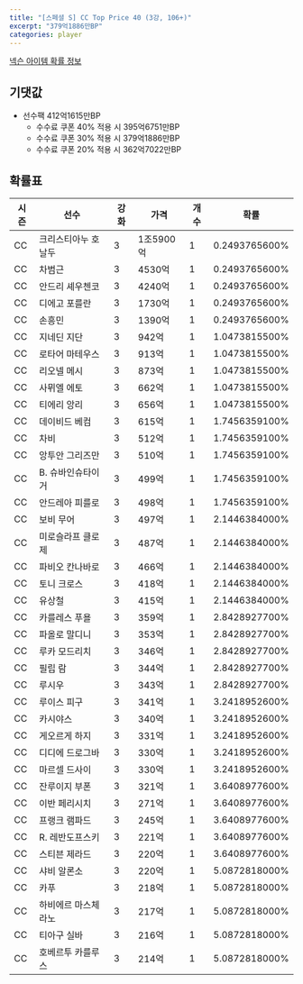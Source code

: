 ```yaml
---
title: "[스페셜 S] CC Top Price 40 (3강, 106+)"
excerpt: "379억1886만BP"
categories: player
---
```

[넥슨 아이템 확률 정보](http://iteminfo.nexon.com/probability/fo4?sn=7424)

## 기댓값
- 선수팩 412억1615만BP
  - 수수료 쿠폰 40% 적용 시 395억6751만BP
  - 수수료 쿠폰 30% 적용 시 379억1886만BP
  - 수수료 쿠폰 20% 적용 시 362억7022만BP


## 확률표

|시즌|선수|강화|가격|개수|확률|
|---|---|---|---|---|---|
|CC|크리스티아누 호날두|3|1조5900억|1|0.2493765600%|
|CC|차범근|3|4530억|1|0.2493765600%|
|CC|안드리 셰우첸코|3|4240억|1|0.2493765600%|
|CC|디에고 포를란|3|1730억|1|0.2493765600%|
|CC|손흥민|3|1390억|1|0.2493765600%|
|CC|지네딘 지단|3|942억|1|1.0473815500%|
|CC|로타어 마테우스|3|913억|1|1.0473815500%|
|CC|리오넬 메시|3|873억|1|1.0473815500%|
|CC|사뮈엘 에토|3|662억|1|1.0473815500%|
|CC|티에리 앙리|3|656억|1|1.0473815500%|
|CC|데이비드 베컴|3|615억|1|1.7456359100%|
|CC|차비|3|512억|1|1.7456359100%|
|CC|앙투안 그리즈만|3|510억|1|1.7456359100%|
|CC|B. 슈바인슈타이거|3|499억|1|1.7456359100%|
|CC|안드레아 피를로|3|498억|1|1.7456359100%|
|CC|보비 무어|3|497억|1|2.1446384000%|
|CC|미로슬라프 클로제|3|487억|1|2.1446384000%|
|CC|파비오 칸나바로|3|466억|1|2.1446384000%|
|CC|토니 크로스|3|418억|1|2.1446384000%|
|CC|유상철|3|415억|1|2.1446384000%|
|CC|카를레스 푸욜|3|359억|1|2.8428927700%|
|CC|파올로 말디니|3|353억|1|2.8428927700%|
|CC|루카 모드리치|3|346억|1|2.8428927700%|
|CC|필립 람|3|344억|1|2.8428927700%|
|CC|루시우|3|343억|1|2.8428927700%|
|CC|루이스 피구|3|341억|1|3.2418952600%|
|CC|카시야스|3|340억|1|3.2418952600%|
|CC|게오르게 하지|3|331억|1|3.2418952600%|
|CC|디디에 드로그바|3|330억|1|3.2418952600%|
|CC|마르셀 드사이|3|330억|1|3.2418952600%|
|CC|잔루이지 부폰|3|321억|1|3.6408977600%|
|CC|이반 페리시치|3|271억|1|3.6408977600%|
|CC|프랭크 램파드|3|245억|1|3.6408977600%|
|CC|R. 레반도프스키|3|221억|1|3.6408977600%|
|CC|스티븐 제라드|3|220억|1|3.6408977600%|
|CC|샤비 알론소|3|220억|1|5.0872818000%|
|CC|카푸|3|218억|1|5.0872818000%|
|CC|하비에르 마스체라노|3|217억|1|5.0872818000%|
|CC|티아구 실바|3|216억|1|5.0872818000%|
|CC|호베르투 카를루스|3|214억|1|5.0872818000%|
